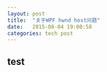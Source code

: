 ```yaml
---
layout: post
title:  "关于WPF hwnd host问题"
date:   2015-08-04 19:00:58
categories: tech post
---
```

<h2>
	test
</h2>
